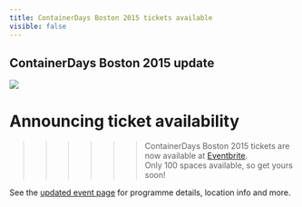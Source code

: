 ```yaml
---
title: ContainerDays Boston 2015 tickets available
visible: false
---
```


<style>
#footer {
   display: none;
   }
</style>

## ContainerDays Boston 2015 update

<img src="http://dynamicinfradays.org/img/logo.png" style="margin-left:auto;margin-right:auto;display:block">

# Announcing ticket availability

>>>>>> ContainerDays Boston 2015 tickets are now available at [Eventbrite](http://dynamicinfradays.org/events/2015-boston/sign-up/).  
Only 100 spaces available, so get yours soon!

See the [updated event page](http://dynamicinfradays.org/events/2015-boston/) for programme details, location info and more.

